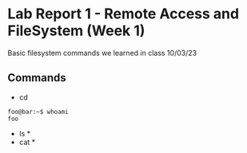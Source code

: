 # Lab Report 1 - Remote Access and FileSystem (Week 1)
Basic filesystem commands we learned in class 10/03/23
## Commands
 * cd
```console
foo@bar:~$ whoami
foo
```
 * ls
	 * 
 * cat
	 * 


